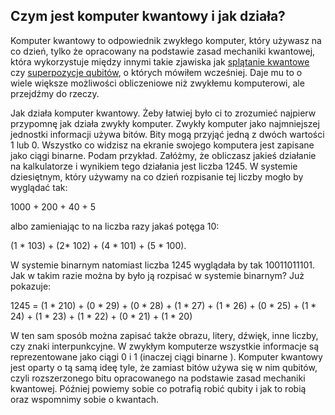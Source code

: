 ## Czym jest komputer kwantowy i jak działa?

Komputer kwantowy to odpowiednik zwykłego komputer, który używasz na co dzień, tylko że opracowany na podstawie zasad mechaniki kwantowej, która wykorzystuje między innymi takie zjawiska jak [splątanie kwantowe](./whatIsAQuantumEntanglement.html) czy [superpozycje qubitów](./whatIsAQubit.html), o których mówiłem wcześniej. Daje mu to o wiele większe możliwości obliczeniowe niż zwykłemu komputerowi, ale przejdźmy do rzeczy.

Jak działa komputer kwantowy. Żeby łatwiej było ci to zrozumieć najpierw przypomnę jak działa zwykły komputer. Zwykły komputer jako najmniejszej jednostki informacji używa bitów. Bity mogą przyjąć jedną z dwóch wartości 1 lub 0. Wszystko co widzisz na ekranie swojego komputera jest zapisane jako ciągi binarne. Podam przykład. Załóżmy, że obliczasz jakieś działanie na kalkulatorze i wynikiem tego działania jest liczba 1245. W systemie dziesiętnym, który używamy na co dzień rozpisanie tej liczby mogło by wyglądać tak:

1000 + 200 + 40 + 5

albo zamieniając to na liczba razy jakaś potęga 10:

(1 * 103) + (2* 102) + (4 * 101) + (5 * 100).

W systemie binarnym natomiast liczba 1245 wyglądała by tak 10011011101. Jak w takim razie można by było ją rozpisać w systemie binarnym?
Już pokazuje:

1245 = (1 * 210) + (0 * 29) + (0 * 28) + (1 * 27) + (1 * 26) + (0 * 25) + (1 * 24) + (1 * 23) + (1 * 22) + (0 * 21) + (1 * 20)  

W ten sam sposób można zapisać także obrazu, litery, dźwięk, inne liczby, czy znaki interpunkcyjne. W zwykłym komputerze wszystkie informacje są reprezentowane jako ciągi 0 i 1 (inaczej ciągi binarne ).
Komputer kwantowy jest oparty o tą samą ideę tyle, że zamiast bitów używa się w nim qubitów,  czyli rozszerzonego bitu opracowanego na podstawie zasad mechaniki kwantowej. Później powiemy sobie co potrafią robić qubity i jak to robią oraz wspomnimy sobie o kwantach.  
